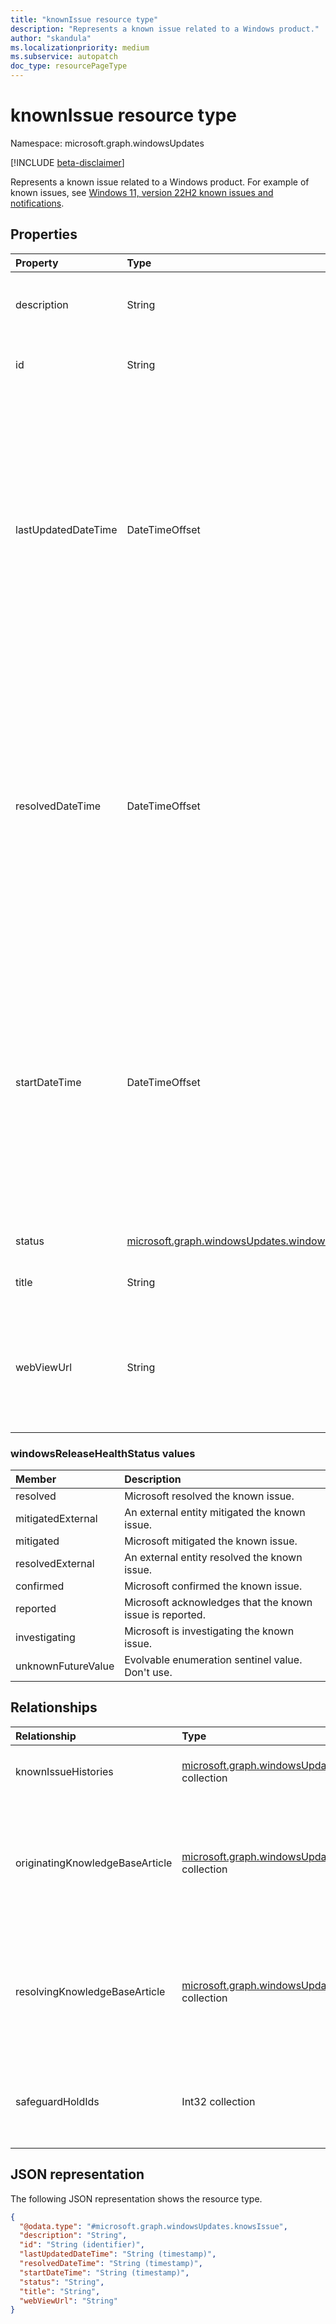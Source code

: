 ```yaml
---
title: "knownIssue resource type"
description: "Represents a known issue related to a Windows product."
author: "skandula"
ms.localizationpriority: medium
ms.subservice: autopatch
doc_type: resourcePageType
---
```


# knownIssue resource type

Namespace: microsoft.graph.windowsUpdates

[!INCLUDE [beta-disclaimer](../../includes/beta-disclaimer.md)]

Represents a known issue related to a Windows product. For example of known issues, see [Windows 11, version 22H2 known issues and notifications](/windows/release-health/status-windows-11-22h2).

## Properties
        
|Property|Type|Description|
|:---|:---|:---|
|description|String|The description of the particular known issue.|
|id|String|The unique identifier for the entry. Read-only.|
|lastUpdatedDateTime|DateTimeOffset|The date and time when the known issue was last updated. The timestamp type represents date and time information using ISO 8601 format and is always in UTC. For example, midnight UTC on Jan 1, 2014 is `2014-01-01T00:00:00Z`. Read-only.|
|resolvedDateTime|DateTimeOffset| The date and time when the known issue was resolved or mitigated. The timestamp type represents date and time information using ISO 8601 format and is always in UTC. For example, midnight UTC on Jan 1, 2014 is `2014-01-01T00:00:00Z`.|
|startDateTime|DateTimeOffset|The date and time when the known issue was first reported. The timestamp type represents date and time information using ISO 8601 format and is always in UTC. For example, midnight UTC on Jan 1, 2014 is `2014-01-01T00:00:00Z`. |
|status|[microsoft.graph.windowsUpdates.windowsReleaseHealthStatus](../resources/windowsupdates-knownissue.md#windowsreleasehealthstatus-values)|The status of the known issue.|
|title|String|The title of the known issue.|
|webViewUrl|String|The URL to the known issue in the Windows Release Health dashboard on Microsoft 365 admin center.|

### windowsReleaseHealthStatus values

| Member             | Description                                              |
|:-------------------|:---------------------------------------------------------|
| resolved           | Microsoft resolved the known issue.              |
| mitigatedExternal  | An external entity mitigated the known issue.     |
| mitigated          | Microsoft mitigated the known issue.             |
| resolvedExternal   | An external entity resolved the known issue.      |
| confirmed          | Microsoft confirmed the known issue.              |
| reported           | Microsoft acknowledges that the known issue is reported. |
| investigating      | Microsoft is investigating the known issue.              |
| unknownFutureValue | Evolvable enumeration sentinel value. Don't use.         |

## Relationships

|Relationship|Type|Description|
|:---|:---|:---|
|knownIssueHistories| [microsoft.graph.windowsUpdates.knownIssueHistoryItem](../resources/windowsupdates-knownissuehistoryitem.md) collection| A list of known issue histories.|
|originatingKnowledgeBaseArticle | [microsoft.graph.windowsUpdates.knowledgeBaseArticle](../resources/windowsupdates-knowledgebasearticle.md) collection |Knowledge base article associated with the release when the known issue was first reported. |
|resolvingKnowledgeBaseArticle| [microsoft.graph.windowsUpdates.knowledgeBaseArticle](../resources/windowsupdates-knowledgebasearticle.md) collection|Knowledge base article associated with the release when the known issue was resolved or mitigated. |
|safeguardHoldIds|Int32 collection|A list of safeguard hold IDs associated with the known issue.|

## JSON representation

The following JSON representation shows the resource type.

<!-- {
  "blockType": "resource",
  "keyProperty": "id",
  "@odata.type": "microsoft.graph.windowsUpdates.knownIssue",
  "openType": false
}
-->
``` json
{
  "@odata.type": "#microsoft.graph.windowsUpdates.knowsIssue",
  "description": "String",
  "id": "String (identifier)",
  "lastUpdatedDateTime": "String (timestamp)",
  "resolvedDateTime": "String (timestamp)",
  "startDateTime": "String (timestamp)",
  "status": "String",
  "title": "String",
  "webViewUrl": "String"
}
```
